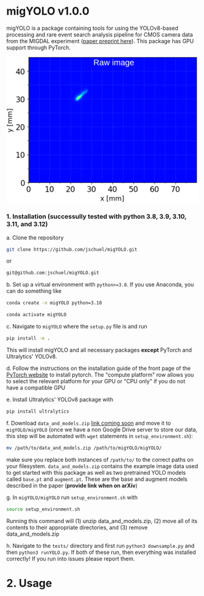 # migYOLO v1.0.0
migYOLO is a package containing tools for using the YOLOv8-based processing and rare event search analysis pipeline for CMOS camera data from the MIGDAL experiment ([paper preprint here](https://arxiv.org/abs/2406.07538)). This package has GPU support through PyTorch.

![Object detection](migYOLO/figures/object_detect.gif)

### 1. Installation (successully tested with python 3.8, 3.9, 3.10, 3.11, and 3.12)

a. Clone the repository
```sh
git clone https://github.com/jschuel/migYOLO.git
```
or
```sh
git@github.com:jschuel/migYOLO.git
```

b. Set up a virtual environment with `python>=3.8`. If you use Anaconda, you can do something like
```sh
conda create -n migYOLO python=3.10
```
```sh
conda activate migYOLO
```

c. Navigate to `migYOLO` where the `setup.py` file is and run
```sh
pip install -e .
```

This will install migYOLO and all necessary packages **except** PyTorch and Ultralytics' YOLOv8.

d. Follow the instructions on the installation guide of the front page of the [PyTorch website](https://pytorch.org/) to install pytorch. The "compute platform" row allows you to select the relevant platform for your GPU or "CPU only" if you do not have a compatible GPU

e. Install Ultralytics' YOLOv8 package with
```sh
pip install ultralytics
```

f. Download `data_and_models.zip` [link coming soon]() and move it to `migYOLO/migYOLO` (once we have a non Google Drive server to store our data, this step will be automated with `wget` statements in `setup_environment.sh`):
```sh
mv /path/to/data_and_models.zip /path/to/migYOLO/migYOLO/
```
make sure you replace both instances of `/path/to/` to the correct paths on your filesystem. `data_and_models.zip` contains the example image data used to get started with this package as well as two pretrained YOLO models called `base.pt` and `augment.pt`. These are the base and augment models described in the paper (**provide link when on arXiv**)

g. In `migYOLO/migYOLO` run `setup_environment.sh` with
```sh
source setup_environment.sh
```
Running this command will (1) unzip data_and_models.zip, (2) move all of its contents to their appropriate directories, and (3) remove data_and_models.zip

h. Navigate to the `tests/` directory and first run `python3 downsample.py` and then `python3 runYOLO.py`. If both of these run, then everything was installed correctly! If you run into issues please report them.

# 2. Usage
